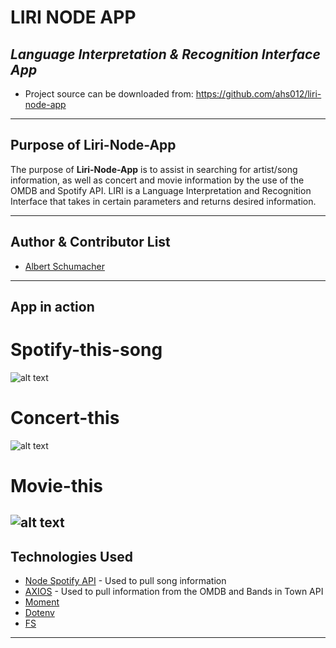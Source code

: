 # **LIRI NODE APP**

## *Language Interpretation & Recognition Interface App*

* Project source can be downloaded from: https://github.com/ahs012/liri-node-app
<!-- In Progress ---------
* [For Presentation & Demo please click here](https://slides.com/smoss012/deck/live#/)  -->

---

## Purpose of Liri-Node-App


The purpose of **Liri-Node-App** is to assist in searching for artist/song information, as well as concert and movie information by the use of the OMDB and Spotify API. LIRI is a Language Interpretation and Recognition Interface that takes in certain parameters and returns desired information.

---

## Author & Contributor List


* [Albert Schumacher](github.com/ahs012) 

---

## App in action

# Spotify-this-song
![alt text](/ahs012/liri-node-app/blob/master/Example%20Gifs/spotify-this-song.gif?raw=true)

# Concert-this
![alt text](/ahs012/liri-node-app/blob/master/Example%20Gifs/concert-this.gif?raw=true)

# Movie-this
![alt text](/ahs012/liri-node-app/blob/master/Example%20Gifs/Movie-This-Gif.gif?raw=true)
---

## Technologies Used

* [Node Spotify API](https://www.npmjs.com/package/node-spotify-api) - Used to pull song information
* [AXIOS](https://www.npmjs.com/package/axios) - Used to pull information from the OMDB and Bands in Town API
* [Moment](https://www.npmjs.com/package/moment) 
* [Dotenv](https://www.npmjs.com/package/dotenv) 
* [FS](https://www.npmjs.com/package/fs) 

---
